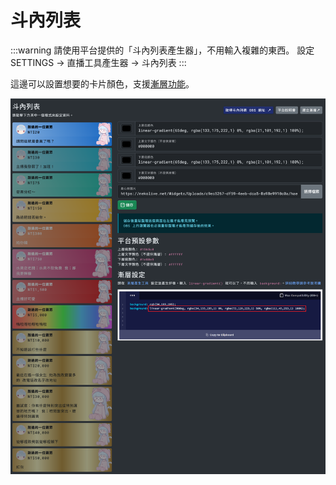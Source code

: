 # 斗內列表

:::warning 請使用平台提供的「斗內列表產生器」，不用輸入複雜的東西。
設定 SETTINGS → 直播工具產生器 → 斗內列表
:::

這邊可以設置想要的卡片顏色，支援[漸層功能](https://cssgradient.io/)。

![Image](/images/tool/chat-list.png)
